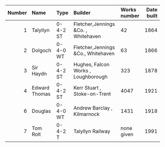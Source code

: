 |   Number | Name          | Type     | Builder                             | Works number   |   Date built |
|---------:|:--------------|:---------|:------------------------------------|:---------------|-------------:|
|        1 | Talyllyn      | 0-4-2 ST | Fletcher,Jennings &Co. , Whitehaven | 42             |         1864 |
|        2 | Dolgoch       | 0-4-0 WT | Fletcher,Jennings &Co., Whitehaven  | 63             |         1866 |
|        3 | Sir Haydn     | 0-4-2 ST | Hughes, Falcon Works , Loughborough | 323            |         1878 |
|        4 | Edward Thomas | 0-4-2 ST | Kerr Stuart , Stoke-on-Trent        | 4047           |         1921 |
|        6 | Douglas       | 0-4-0 WT | Andrew Barclay , Kilmarnock         | 1431           |         1918 |
|        7 | Tom Rolt      | 0-4-2 T  | Talyllyn Railway                    | none given     |         1991 |